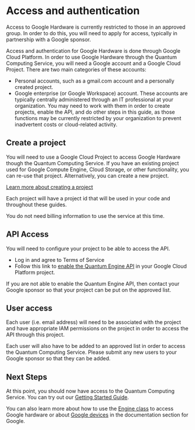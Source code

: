# Access and authentication

Access to Google Hardware is currently restricted to those in an approved
group.  In order to do this, you will need to apply for access, typically
in partnership with a Google sponsor.

Access and authentication for Google Hardware is done through Google Cloud
Platform.  In order to use Google Hardware through the Quantum Computing
Service, you will need a Google account and a Google Cloud Project.
There are two main categories of these accounts:

*   Personal accounts, such as a gmail.com account and a personally created
project.
*   Google enterprise (or Google Workspace) account.  These accounts are typically
centrally administered through an IT professional at your organization.
You may need to work with them in order to create projects, enable the API,
and do other steps in this guide, as those functions may be currently
restricted by your organization to prevent inadvertent costs or cloud-related
activity.

##  Create a project

You will need to use a Google Cloud Project to access Google Hardware though
the Quantum Computing Service.   If you have an existing project used for
Google Compute Engine, Cloud Storage, or other functionality, you can re-use
that project.  Alternatively, you can create a new project.

[Learn more about creating a project](https://cloud.google.com/docs/overview/)

Each project will have a project id that will be used in your code and
throughout these guides.

You do not need billing information to use the service at this time.

## API Access

You will need to configure your project to be able to access the API.

*   Log in and agree to Terms of Service
*   Follow this link to
[enable the Quantum Engine API](https://console.cloud.google.com/apis/library/quantum.googleapis.com?returnUrl=quantum)
in your Google Cloud Platform project.

If you are not able to enable the Quantum Engine API, then contact your Google
sponsor so that your project can be put on the approved list.

## User access

Each user (i.e. email address) will need to be associated with the project
and have appropriate IAM permissions on the project in order to access
the API through this project.

Each user will also have to be added to an approved list in order to access
the Quantum Computing Service.  Please submit any new users to your Google
sponsor so that they can be added.

## Next Steps

At this point, you should now have access to the Quantum Computing Service.
You can try out our [Getting Started Guide](../tutorials/google/start.ipynb).

You can also learn more about how to use the [Engine class](engine.md) to
access Google hardware or about [Google devices](devices.md) in the
documentation section for Google.
